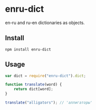 # enru-dict #
en-ru and ru-en dictionaries as objects.

## Install ##

```
npm install enru-dict
```

## Usage ##

``` javascript
var dict = require("enru-dict").dict;

function translate(word) {
    return dict[word];
}

translate("alligators"); // 'аллигаторы'
```
